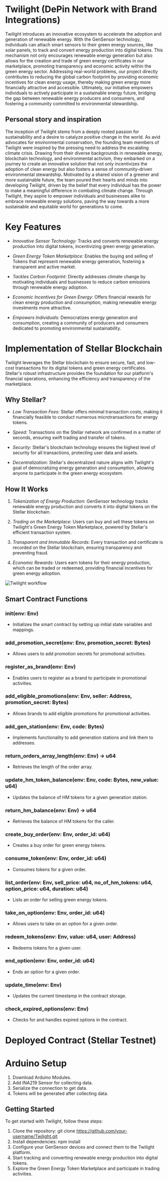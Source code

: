 # Twilight (DePin Network with Brand Integrations)

Twilight introduces an innovative ecosystem to accelerate the adoption and generation of renewable energy. With the GenSensor technology, individuals can attach smart sensors to their green energy sources, like solar panels, to track and convert energy production into digital tokens. This mechanism not only encourages renewable energy generation but also allows for the creation and trade of green energy certificates in our marketplace, promoting transparency and economic activity within the green energy sector. Addressing real-world problems, our project directly contributes to reducing the global carbon footprint by providing economic incentives for clean energy usage, thereby making green energy more financially attractive and accessible. Ultimately, our initiative empowers individuals to actively participate in a sustainable energy future, bridging the gap between renewable energy producers and consumers, and fostering a community committed to environmental stewardship.

## Personal story and inspiration 

The inception of Twilight stems from a deeply rooted passion for sustainability and a desire to catalyze positive change in the world. As avid advocates for environmental conservation, the founding team members of Twilight were inspired by the pressing need to address the escalating climate crisis. Drawing from their diverse backgrounds in renewable energy, blockchain technology, and environmental activism, they embarked on a journey to create an innovative solution that not only incentivizes the adoption of clean energy but also fosters a sense of community-driven environmental stewardship. Motivated by a shared vision of a greener and more sustainable future, the team poured their hearts and minds into developing Twilight, driven by the belief that every individual has the power to make a meaningful difference in combating climate change. Through Twilight, they aspire to empower individuals and businesses alike to embrace renewable energy solutions, paving the way towards a more sustainable and equitable world for generations to come.

# Key Features

- *Innovative Sensor Technology:* Tracks and converts renewable energy production into digital tokens, incentivizing green energy generation.
  
- *Green Energy Token Marketplace:* Enables the buying and selling of Tokens that represent renewable energy generation, fostering a transparent and active market.
  
- *Tackles Carbon Footprint:* Directly addresses climate change by motivating individuals and businesses to reduce carbon emissions through renewable energy adoption.
  
- *Economic Incentives for Green Energy:* Offers financial rewards for clean energy production and consumption, making renewable energy investments more attractive.
  
- *Empowers Individuals:* Democratizes energy generation and consumption, creating a community of producers and consumers dedicated to promoting environmental sustainability.

# Implementation of Stellar Blockchain

Twilight leverages the Stellar blockchain to ensure secure, fast, and low-cost transactions for its digital tokens and green energy certificates. Stellar's robust infrastructure provides the foundation for our platform's financial operations, enhancing the efficiency and transparency of the marketplace.

## Why Stellar?

- *Low Transaction Fees:* Stellar offers minimal transaction costs, making it financially feasible to conduct numerous microtransactions for energy tokens.
  
- *Speed:* Transactions on the Stellar network are confirmed in a matter of seconds, ensuring swift trading and transfer of tokens.
  
- *Security:* Stellar's blockchain technology ensures the highest level of security for all transactions, protecting user data and assets.
  
- *Decentralization:* Stellar's decentralized nature aligns with Twilight's goal of democratizing energy generation and consumption, allowing anyone to participate in the green energy ecosystem.

## How It Works

1. *Tokenization of Energy Production:* GenSensor technology tracks renewable energy production and converts it into digital tokens on the Stellar blockchain.
   
2. *Trading on the Marketplace:* Users can buy and sell these tokens on Twilight's Green Energy Token Marketplace, powered by Stellar's efficient transaction system.
   
3. *Transparent and Immutable Records:* Every transaction and certificate is recorded on the Stellar blockchain, ensuring transparency and preventing fraud.
   
4. *Economic Rewards:* Users earn tokens for their energy production, which can be traded or redeemed, providing financial incentives for green energy adoption.

![Twilight workflow](./public/TwilightFlow.jpg)

## Smart Contract Functions

### init(env: Env)
- Initializes the smart contract by setting up initial state variables and mappings.

### add_promotion_secret(env: Env, promotion_secret: Bytes)
- Allows users to add promotion secrets for promotional activities.

### register_as_brand(env: Env)
- Enables users to register as a brand to participate in promotional activities.

### add_eligible_promotions(env: Env, seller: Address, promotion_secret: Bytes)
- Allows brands to add eligible promotions for promotional activities.

### add_gen_station(env: Env, code: Bytes)
- Implements functionality to add generation stations and link them to addresses.

### return_orders_array_length(env: Env) -> u64
- Retrieves the length of the order array.

### update_hm_token_balance(env: Env, code: Bytes, new_value: u64)
- Updates the balance of HM tokens for a given generation station.

### return_hm_balance(env: Env) -> u64
- Retrieves the balance of HM tokens for the caller.

### create_buy_order(env: Env, order_id: u64)
- Creates a buy order for green energy tokens.

### consume_token(env: Env, order_id: u64)
- Consumes tokens for a given order.

### list_order(env: Env, sell_price: u64, no_of_hm_tokens: u64, option_price: u64, duration: u64)
- Lists an order for selling green energy tokens.

### take_on_option(env: Env, order_id: u64)
- Allows users to take on an option for a given order.

### redeem_tokens(env: Env, value: u64, user: Address)
- Redeems tokens for a given user.

### end_option(env: Env, order_id: u64)
- Ends an option for a given order.

### update_time(env: Env)
- Updates the current timestamp in the contract storage.

### check_expired_options(env: Env)
- Checks for and handles expired options in the contract.

# Deployed Contract (Stellar Testnet)

# Arduino Setup
1. Download Arduino Modules.
2. Add INA219 Sensor for collecting data.
3. Serialize the connection to get data.
4. Tokens will be generated after collecting data.

## Getting Started

To get started with Twilight, follow these steps:

1. Clone the repository: git clone https://github.com/your-username/Twilight.git
2. Install dependencies: npm install
3. Configure your GenSensor devices and connect them to the Twilight platform.
4. Start tracking and converting renewable energy production into digital tokens.
5. Explore the Green Energy Token Marketplace and participate in trading activities.